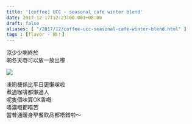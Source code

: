 ```yaml
---
title: '[coffee] UCC - seasonal cafe winter blend'
date: 2017-12-17T12:23:00.001+08:00
draft: false
aliases: [ "/2017/12/coffee-ucc-seasonal-cafe-winter-blend.html" ]
tags : [flavor - 飲！]
---
```


涼少少喇終於  
啲冬天嘢可以放一放出嚟  

[![](https://c1.staticflickr.com/5/4640/39070120882_6d25e555c5_z.jpg)](https://c1.staticflickr.com/5/4640/39070120882_6d25e555c5_z.jpg)

凍啲梗係比平日更懶㗎啦  
煮過咖啡都懶過人  
呢隻個味算OK香嘅  
唔濃嘅都唔苦  
當普通暖身早餐飲品都唔錯啦～